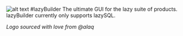 ![alt text](https://raw.githubusercontent.com/brick-layers/lazyBuilder/master/src/assets/lazybuilder.png "lazyBuilder")
#lazyBuilder
The ultimate GUI for the lazy suite of products. lazyBuilder currently only supports lazySQL.

*Logo sourced with love from @alaq*
